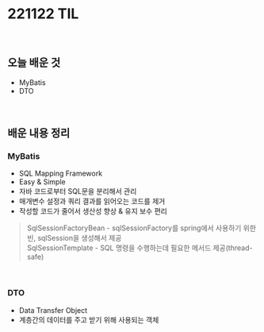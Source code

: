 # 221122 TIL
<br/>

## 오늘 배운 것
- MyBatis
- DTO
<br/>

## 배운 내용 정리

### MyBatis
- SQL Mapping Framework
- Easy & Simple
- 자바 코드로부터 SQL문을 분리해서 관리
- 매개변수 설정과 쿼리 결과를 읽어오는 코드를 제거
- 작성할 코드가 줄어서 생산성 향상 & 유지 보수 편리
> SqlSessionFactoryBean - sqlSessionFactory를 spring에서 사용하기 위한 빈, sqlSession을 생성해서 제공<br/>
> SqlSessionTemplate - SQL 명령을 수행하는데 필요한 메서드 제공(thread-safe)
<br/>

### DTO
- Data Transfer Object
- 계층간의 데이터를 주고 받기 위해 사용되는 객체

